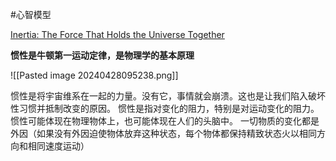 
#心智模型 

[Inertia: The Force That Holds the Universe Together](https://fs.blog/inertia/)

**惯性是牛顿第一运动定律，是物理学的基本原理**

![[Pasted image 20240428095238.png]]

惯性是将宇宙维系在一起的力量。没有它，事情就会崩溃。这也是让我们陷入破坏性习惯并抵制改变的原因。
惯性是指对变化的阻力，特别是对运动变化的阻力。惯性可能体现在物理物体上，也可能体现在人们的头脑中。
一切物质的变化都是外因（如果没有外因迫使物体放弃这种状态，每个物体都保持精致状态火以相同方向和相同速度运动）












